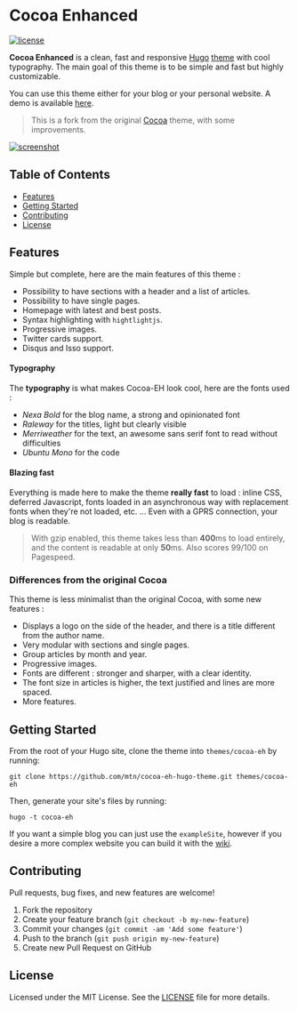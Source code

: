 # Cocoa Enhanced

[![license](https://img.shields.io/github/license/mashape/apistatus.svg)](https://github.com/mtn/cocoa-eh-hugo-theme/blob/master/LICENSE)

**Cocoa Enhanced** is a clean, fast and responsive [Hugo](http://gohugo.io) [theme](https://github.com/spf13/hugoThemes/) with cool typography. The main goal of this theme is to be simple and fast but highly customizable.

You can use this theme either for your blog or your personal website. A demo is available [here](https://kodewolf.com).

> This is a fork from the original [Cocoa](https://www.github.com/nishanths/cocoa-hugo-theme) theme, with some improvements.

[![screenshot](https://raw.githubusercontent.com/mtn/cocoa-eh-hugo-theme/master/images/screenshot.png)](https://raw.githubusercontent.com/mtn/cocoa-eh-hugo-theme/master/images/screenshot.png)

## Table of Contents

* [Features](#features)
* [Getting Started](#getting-started)
* [Contributing](#contributing)
* [License](#license)

## Features

Simple but complete, here are the main features of this theme :

* Possibility to have sections with a header and a list of articles.
* Possibility to have single pages.
* Homepage with latest and best posts.
* Syntax highlighting with `hightlightjs`.
* Progressive images.
* Twitter cards support.
* Disqus and Isso support.

#### Typography

The **typography** is what makes Cocoa-EH look cool, here are the fonts used :

* *Nexa Bold* for the blog name, a strong and opinionated font
* *Raleway* for the titles, light but clearly visible
* *Merriweather* for the text, an awesome sans serif font to read without difficulties
* *Ubuntu Mono* for the code

#### Blazing fast

Everything is made here to make the theme **really fast** to load : inline CSS, deferred Javascript, fonts loaded in an asynchronous way with replacement fonts when they're not loaded, etc. ... Even with a GPRS connection, your blog is readable.

> With gzip enabled, this theme takes less than **400**ms to load entirely, and the content is readable at only **50**ms. Also scores 99/100 on Pagespeed.

### Differences from the original Cocoa

This theme is less minimalist than the original Cocoa, with some new features :

* Displays a logo on the side of the header, and there is a title different from the author name.
* Very modular with sections and single pages.
* Group articles by month and year.
* Progressive images.
* Fonts are different : stronger and sharper, with a clear identity.
* The font size in articles is higher, the text justified and lines are more spaced.
* More features.

## Getting Started 

From the root of your Hugo site, clone the theme into `themes/cocoa-eh` by running:

````
git clone https://github.com/mtn/cocoa-eh-hugo-theme.git themes/cocoa-eh
````

Then, generate your site's files by running:

````
hugo -t cocoa-eh
````

If you want a simple blog you can just use the `exampleSite`, however if you desire a more complex website you can build it with the [wiki](https://github.com/mtn/cocoa-eh-hugo-theme/wiki).

## Contributing

Pull requests, bug fixes, and new features are welcome!

1. Fork the repository
2. Create your feature branch (`git checkout -b my-new-feature`)
3. Commit your changes (`git commit -am 'Add some feature'`)
4. Push to the branch (`git push origin my-new-feature`)
5. Create new Pull Request on GitHub

## License

Licensed under the MIT License. See the [LICENSE](https://github.com/mtn/cocoa-eh-hugo-theme/blob/master/LICENSE) file for more details.
